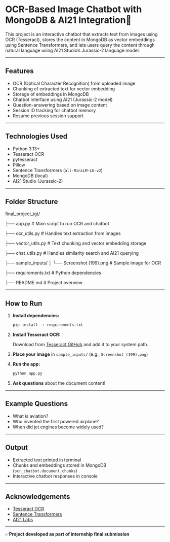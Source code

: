# OCR-Based Image Chatbot with MongoDB & AI21 Integration🤖

This project is an interactive chatbot that extracts text from images using OCR (Tesseract), stores the content in MongoDB as vector embeddings using Sentence Transformers, and lets users query the content through natural language using AI21 Studio’s Jurassic-2 language model.

---

## Features

- OCR (Optical Character Recognition) from uploaded image  
- Chunking of extracted text for vector embedding  
- Storage of embeddings in MongoDB  
- Chatbot interface using AI21 (Jurassic-2 model)  
- Question-answering based on image content  
- Session ID tracking for chatbot memory  
- Resume previous session support

---

## Technologies Used

- Python 3.13+
- Tesseract OCR  
- pytesseract  
- Pillow  
- Sentence Transformers (`all-MiniLM-L6-v2`)  
- MongoDB (local)  
- AI21 Studio (Jurassic-2)

---

## Folder Structure

final_project_igt/

├── app.py # Main script to run OCR and chatbot

├── ocr_utils.py # Handles text extraction from images

├── vector_utils.py # Text chunking and vector embedding storage

├── chat_utils.py # Handles similarity search and AI21 querying

├── sample_inputs/
│ └── Screenshot (199).png # Sample image for OCR

├── requirements.txt # Python dependencies

├── README.md # Project overview


---

## How to Run

1. **Install dependencies:**

    ```bash
    pip install -r requirements.txt
    ```

2. **Install Tesseract OCR:**

    Download from [Tesseract GitHub](https://github.com/tesseract-ocr/tesseract) and add it to your system path.

3. **Place your image** in `sample_inputs/` (e.g., `Screenshot (199).png`)

4. **Run the app:**

    ```bash
    python app.py
    ```

5. **Ask questions** about the document content!

---

## Example Questions

- What is aviation?
- Who invented the first powered airplane?
- When did jet engines become widely used?

---

## Output

- Extracted text printed in terminal  
- Chunks and embeddings stored in MongoDB (`ocr_chatbot.document_chunks`)  
- Interactive chatbot responses in console  

---

## Acknowledgements

- [Tesseract OCR](https://github.com/tesseract-ocr/tesseract)
- [Sentence Transformers](https://www.sbert.net/)
- [AI21 Labs](https://www.ai21.com/)

---

✅**Project developed as part of internship final submission**  